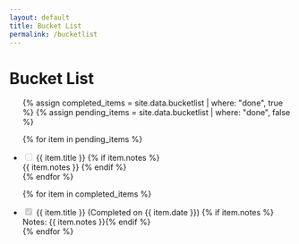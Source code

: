 ```yaml
---
layout: default
title: Bucket List
permalink: /bucketlist
---
```


<h1>Bucket List</h1>

<ul id="bucket-list">
  {% assign completed_items = site.data.bucketlist | where: "done", true %}
  {% assign pending_items = site.data.bucketlist | where: "done", false %}

<!-- uncompleted first -->
  {% for item in pending_items %}
  <li class="bucket-item">
    <input type="checkbox" disabled>
    <span class="item-title">{{ item.title }}</span>
    {% if item.notes %}
      <br><span class="item-notes">{{ item.notes }}</span>
    {% endif %}
  </li>
  {% endfor %}

  <!-- Display Completed Items at the Bottom -->
  {% for item in completed_items %}
  <li class="bucket-item completed">
    <input type="checkbox" disabled checked>
    <span class="item-title">{{ item.title }}</span>
    <span class="completion-info">
      (Completed on {{ item.date }})
      {% if item.notes %}<br>Notes: {{ item.notes }}{% endif %}
    </span>
  </li>
  {% endfor %}
</ul>
